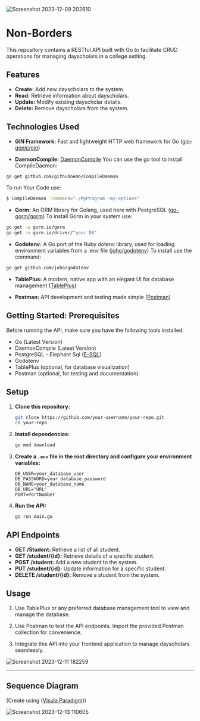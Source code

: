 ![Screenshot 2023-12-09 202610](https://github.com/palash0216/Non-Boarders/assets/75239216/db4fb529-721c-426a-80e1-0bc50727675b)

# Non-Borders 

This repository contains a RESTful API built with Go to facilitate CRUD operations for managing dayscholars in a college setting.

## Features

- **Create:** Add new dayscholars to the system.
- **Read:** Retrieve information about dayscholars.
- **Update:** Modify existing dayscholar details.
- **Delete:** Remove dayscholars from the system.

## Technologies Used

- **GIN Framework:** Fast and lightweight HTTP web framework for Go ([gin-gonic/gin](https://github.com/gin-gonic/gin))

- **DaemonCompile:** [DaemonCompile](https://github.com/daemoncompile)
You can use the go tool to install CompileDaemon:
```bash
go get github.com/githubnemo/CompileDaemon
```
To run Your Code use:
```bash
$ CompileDaemon -command="./MyProgram -my-options"
```
- **Gorm:** An ORM library for Golang, used here with PostgreSQL ([go-gorm/gorm](https://github.com/go-gorm/gorm))
To install Gorm in your system use:
```bash
go get -u gorm.io/gorm
go get -u gorm.io/driver/"your DB"
```

- **Godotenv:** A Go port of the Ruby dotenv library, used for loading environment variables from a .env file ([joho/godotenv](https://github.com/joho/godotenv))
To install use the command:
```bash
go get github.com/joho/godotenv
```

- **TablePlus:** A modern, native app with an elegant UI for database management ([TablePlus](https://tableplus.com/))

- **Postman:** API development and testing made simple ([Postman](https://www.postman.com/))

## Getting Started: Prerequisites

Before running the API, make sure you have the following tools installed:

- Go (Latest Version)
- DaemonCompile (Latest Version)
- PostgreSQL - Elephant Sql ([E-SQL](https://www.elephantsql.com/))
- Godotenv
- TablePlus (optional, for database visualization)
- Postman (optional, for testing and documentation)

## Setup

1. **Clone this repository:**

    ```bash
    git clone https://github.com/your-username/your-repo.git
    cd your-repo
    ```

2. **Install dependencies:**

    ```bash
    go mod download
    ```

3. **Create a `.env` file in the root directory and configure your environment variables:**

    ```env
    DB_USER=your_database_user
    DB_PASSWORD=your_database_password
    DB_NAME=your_database_name
    DB_URL="URL"
    PORT=PortNumber
    ```

4. **Run the API:**

    ```bash
    go run main.go
    ```

## API Endpoints

- **GET /Student:** Retrieve a list of all student.
- **GET /student/{id}:** Retrieve details of a specific student.
- **POST /student:** Add a new student to the system.
- **PUT /student/{id}:** Update information for a specific student.
- **DELETE /student/{id}:** Remove a student from the system.

## Usage

1. Use TablePlus or any preferred database management tool to view and manage the database.

2. Use Postman to test the API endpoints. Import the provided Postman collection for convenience.

3. Integrate this API into your frontend application to manage dayscholars seamlessly.


![Screenshot 2023-12-11 182259](https://github.com/palash0216/Non-Boarders/assets/75239216/27d67a38-4097-4f2f-b3ed-903badda8e03)

____________________________________________________________________________________________________________

## Sequence Diagram
(Create using ([Visula Paradigm](https://online.visual-paradigm.com/)))

![Screenshot 2023-12-13 110605](https://github.com/palash0216/Non-Boarders/assets/75239216/b6858309-f587-4e62-a04a-2b23e244031d)




